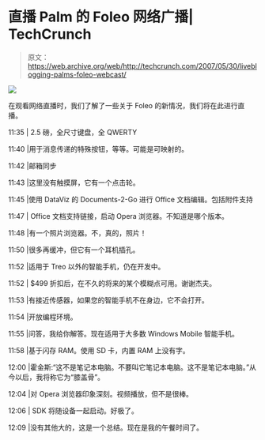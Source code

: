 # 直播 Palm 的 Foleo 网络广播| TechCrunch

> 原文：<https://web.archive.org/web/http://techcrunch.com/2007/05/30/liveblogging-palms-foleo-webcast/>

![](img/794491b9b5466d21a7327c59900a1a80.png)

在观看网络直播时，我们了解了一些关于 Foleo 的新情况，我们将在此进行直播。

11:35 | 2.5 磅，全尺寸键盘，全 QWERTY

11:40 |用于消息传递的特殊按钮，等等。可能是可映射的。

11:42 |邮箱同步

11:43 |这里没有触摸屏，它有一个点击轮。

11:45 |使用 DataViz 的 Documents-2-Go 进行 Office 文档编辑。包括附件支持

11:47 | Office 文档支持链接，启动 Opera 浏览器。不知道是哪个版本。

11:48 |有一个照片浏览器。不，真的，照片！

11:50 |很多再缓冲，但它有一个耳机插孔。

11:52 |适用于 Treo 以外的智能手机，仍在开发中。

11:52 | $499 折扣后，在不久的将来的某个模糊点可用。谢谢杰夫。

11:53 |有接近传感器，如果您的智能手机不在身边，它不会打开。

11:54 |开放编程环境。

11:55 |问答，我给你解答。现在适用于大多数 Windows Mobile 智能手机。

11:58 |基于闪存 RAM。使用 SD 卡，内置 RAM 上没有字。

12:00 |霍金斯:“这不是笔记本电脑。不要叫它笔记本电脑。这不是笔记本电脑。”从今以后，我将称它为“膝盖骨”。

12:04 |对 Opera 浏览器印象深刻。视频播放，但不是很棒。

12:06 | SDK 将随设备一起启动。好极了。

12:09 |没有其他大的，这是一个总结。现在是我的午餐时间了。